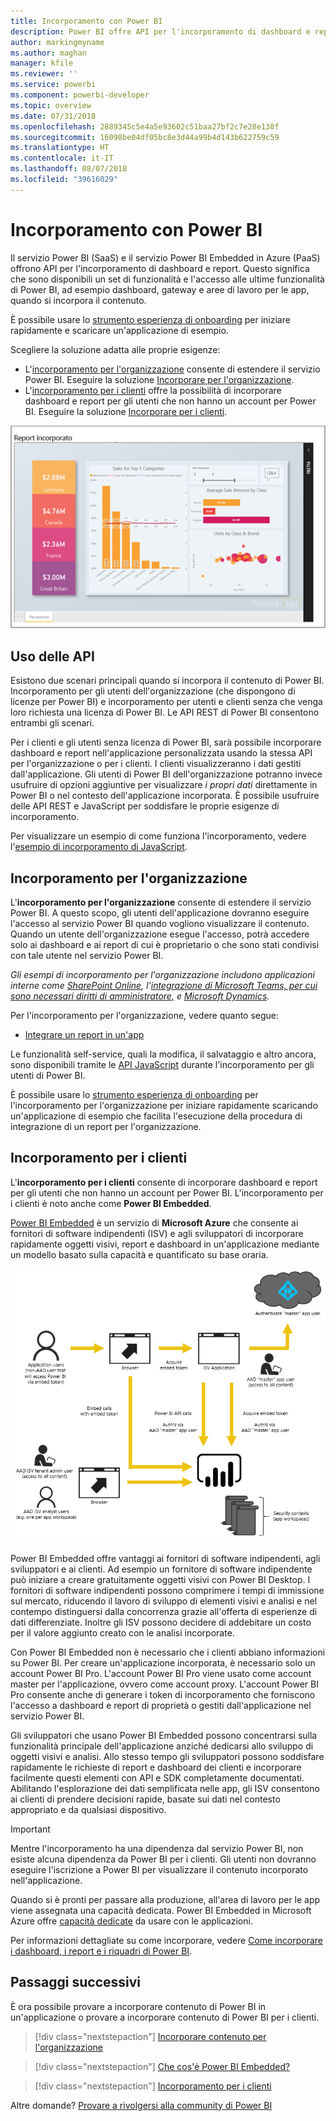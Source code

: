 ```yaml
---
title: Incorporamento con Power BI
description: Power BI offre API per l'incorporamento di dashboard e report nelle applicazioni.
author: markingmyname
ms.author: maghan
manager: kfile
ms.reviewer: ''
ms.service: powerbi
ms.component: powerbi-developer
ms.topic: overview
ms.date: 07/31/2018
ms.openlocfilehash: 2889345c5e4a5e93602c51baa27bf2c7e28e138f
ms.sourcegitcommit: 16098be04df05bc8e3d44a99b4d143b622759c59
ms.translationtype: HT
ms.contentlocale: it-IT
ms.lasthandoff: 08/07/2018
ms.locfileid: "39616029"
---
```

# <a name="embedding-with-power-bi"></a>Incorporamento con Power BI

Il servizio Power BI (SaaS) e il servizio Power BI Embedded in Azure (PaaS) offrono API per l'incorporamento di dashboard e report. Questo significa che sono disponibili un set di funzionalità e l'accesso alle ultime funzionalità di Power BI, ad esempio dashboard, gateway e aree di lavoro per le app, quando si incorpora il contenuto.

È possibile usare lo [strumento esperienza di onboarding](https://aka.ms/embedsetup) per iniziare rapidamente e scaricare un'applicazione di esempio.

Scegliere la soluzione adatta alle proprie esigenze:

* L'[incorporamento per l'organizzazione](embedding.md#embedding-for-your-organization) consente di estendere il servizio Power BI. Eseguire la soluzione [Incorporare per l'organizzazione](https://aka.ms/embedsetup/UserOwnsData).
* L'[incorporamento per i clienti](embedding.md#embedding-for-your-customers) offre la possibilità di incorporare dashboard e report per gli utenti che non hanno un account per Power BI. Eseguire la soluzione [Incorporare per i clienti](https://aka.ms/embedsetup/AppOwnsData).

![Esempio di Power BI Embedded](media/what-can-you-do/what-can-you-do-02.png)

## <a name="using-apis"></a>Uso delle API

Esistono due scenari principali quando si incorpora il contenuto di Power BI.  Incorporamento per gli utenti dell'organizzazione (che dispongono di licenze per Power BI) e incorporamento per utenti e clienti senza che venga loro richiesta una licenza di Power BI. Le API REST di Power BI consentono entrambi gli scenari.

Per i clienti e gli utenti senza licenza di Power BI, sarà possibile incorporare dashboard e report nell'applicazione personalizzata usando la stessa API per l'organizzazione o per i clienti. I clienti visualizzeranno i dati gestiti dall'applicazione. Gli utenti di Power BI dell'organizzazione potranno invece usufruire di opzioni aggiuntive per visualizzare *i propri dati* direttamente in Power BI o nel contesto dell'applicazione incorporata. È possibile usufruire delle API REST e JavaScript per soddisfare le proprie esigenze di incorporamento.

Per visualizzare un esempio di come funziona l'incorporamento, vedere l'[esempio di incorporamento di JavaScript](https://microsoft.github.io/PowerBI-JavaScript/demo/).

## <a name="embedding-for-your-organization"></a>Incorporamento per l'organizzazione

L'**incorporamento per l'organizzazione** consente di estendere il servizio Power BI. A questo scopo, gli utenti dell'applicazione dovranno eseguire l'accesso al servizio Power BI quando vogliono visualizzare il contenuto. Quando un utente dell'organizzazione esegue l'accesso, potrà accedere solo ai dashboard e ai report di cui è proprietario o che sono stati condivisi con tale utente nel servizio Power BI.

*Gli esempi di incorporamento per l'organizzazione includono applicazioni interne come [SharePoint Online](https://powerbi.microsoft.com/blog/integrate-power-bi-reports-in-sharepoint-online/), l'[integrazione di Microsoft Teams, per cui sono necessari diritti di amministratore,](https://powerbi.microsoft.com/blog/power-bi-teams-up-with-microsoft-teams/) e [Microsoft Dynamics](https://docs.microsoft.com/dynamics365/customer-engagement/basics/add-edit-power-bi-visualizations-dashboard).*

Per l'incorporamento per l'organizzazione, vedere quanto segue:

* [Integrare un report in un'app](embed-sample-for-your-organization.md)

Le funzionalità self-service, quali la modifica, il salvataggio e altro ancora, sono disponibili tramite le [API JavaScript](https://github.com/Microsoft/PowerBI-JavaScript) durante l'incorporamento per gli utenti di Power BI.

È possibile usare lo [strumento esperienza di onboarding](https://aka.ms/embedsetup/UserOwnsData) per l'incorporamento per l'organizzazione per iniziare rapidamente scaricando un'applicazione di esempio che facilita l'esecuzione della procedura di integrazione di un report per l'organizzazione.

## <a name="embedding-for-your-customers"></a>Incorporamento per i clienti

L'**incorporamento per i clienti** consente di incorporare dashboard e report per gli utenti che non hanno un account per Power BI. L'incorporamento per i clienti è noto anche come **Power BI Embedded**.

[Power BI Embedded](azure-pbie-what-is-power-bi-embedded.md) è un servizio di **Microsoft Azure** che consente ai fornitori di software indipendenti (ISV) e agli sviluppatori di incorporare rapidamente oggetti visivi, report e dashboard in un'applicazione mediante un modello basato sulla capacità e quantificato su base oraria.

![Flusso di incorporamento per l'incorporamento per i clienti](media/embedding/powerbi-embed-flow.png)

Power BI Embedded offre vantaggi ai fornitori di software indipendenti, agli sviluppatori e ai clienti. Ad esempio un fornitore di software indipendente può iniziare a creare gratuitamente oggetti visivi con Power BI Desktop. I fornitori di software indipendenti possono comprimere i tempi di immissione sul mercato, riducendo il lavoro di sviluppo di elementi visivi e analisi e nel contempo distinguersi dalla concorrenza grazie all'offerta di esperienze di dati differenziate. Inoltre gli ISV possono decidere di addebitare un costo per il valore aggiunto creato con le analisi incorporate.

Con Power BI Embedded non è necessario che i clienti abbiano informazioni su Power BI. Per creare un'applicazione incorporata, è necessario solo un account Power BI Pro. L'account Power BI Pro viene usato come account master per l'applicazione, ovvero come account proxy. L'account Power BI Pro consente anche di generare i token di incorporamento che forniscono l'accesso a dashboard e report di proprietà o gestiti dall'applicazione nel servizio Power BI.

Gli sviluppatori che usano Power BI Embedded possono concentrarsi sulla funzionalità principale dell'applicazione anziché dedicarsi allo sviluppo di oggetti visivi e analisi. Allo stesso tempo gli sviluppatori possono soddisfare rapidamente le richieste di report e dashboard dei clienti e incorporare facilmente questi elementi con API e SDK completamente documentati. Abilitando l'esplorazione dei dati semplificata nelle app, gli ISV consentono ai clienti di prendere decisioni rapide, basate sui dati nel contesto appropriato e da qualsiasi dispositivo.

> [!IMPORTANT]
> Mentre l'incorporamento ha una dipendenza dal servizio Power BI, non esiste alcuna dipendenza da Power BI per i clienti. Gli utenti non dovranno eseguire l'iscrizione a Power BI per visualizzare il contenuto incorporato nell'applicazione.

Quando si è pronti per passare alla produzione, all'area di lavoro per le app viene assegnata una capacità dedicata. Power BI Embedded in Microsoft Azure offre [capacità dedicate](azure-pbie-create-capacity.md) da usare con le applicazioni.

Per informazioni dettagliate su come incorporare, vedere [Come incorporare i dashboard, i report e i riquadri di Power BI](embed-sample-for-customers.md).

## <a name="next-steps"></a>Passaggi successivi

È ora possibile provare a incorporare contenuto di Power BI in un'applicazione o provare a incorporare contenuto di Power BI per i clienti.

> [!div class="nextstepaction"]
> [Incorporare contenuto per l'organizzazione](embed-sample-for-your-organization.md)

> [!div class="nextstepaction"]
> [Che cos'è Power BI Embedded?](azure-pbie-what-is-power-bi-embedded.md)

> [!div class="nextstepaction"]
>[Incorporamento per i clienti](embed-sample-for-customers.md)

Altre domande? [Provare a rivolgersi alla community di Power BI](http://community.powerbi.com/)